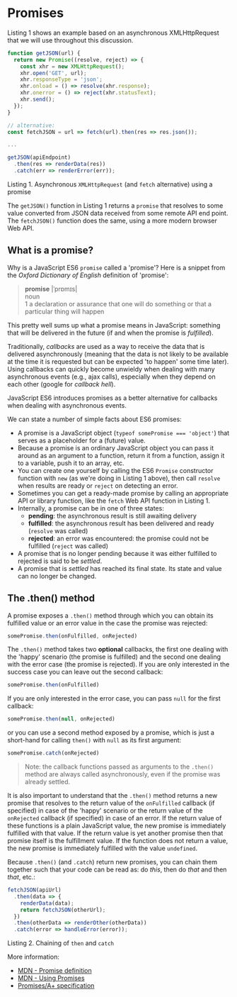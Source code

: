 # Promises

Listing 1 shows an example based on an asynchronous XMLHttpRequest that we will use throughout this discussion.

```js
function getJSON(url) {
  return new Promise((resolve, reject) => {
    const xhr = new XMLHttpRequest();
    xhr.open('GET', url);
    xhr.responseType = 'json';
    xhr.onload = () => resolve(xhr.response);
    xhr.onerror = () => reject(xhr.statusText);
    xhr.send();
  });
}

// alternative:
const fetchJSON = url => fetch(url).then(res => res.json());

...

getJSON(apiEndpoint)
  .then(res => renderData(res))
  .catch(err => renderError(err));
```

Listing 1. Asynchronous `XMLHttpRequest` (and `fetch` alternative) using a promise

The `getJSON()` function in Listing 1 returns a `promise` that resolves to some value converted from JSON data received from some remote API end point. The `fetchJSON()` function does the same, using a more modern browser Web API.

## What is a promise?

Why is a JavaScript ES6 `promise` called a 'promise'? Here is a snippet from the *Oxford Dictionary of English* definition of 'promise':

> **promise** |ˈprɒmɪs|<br>
noun<br>
1 a declaration or assurance that one will do something or that a particular thing will happen

This pretty well sums up what a promise means in JavaScript: something that will be delivered in the future (if and when the promise is *fulfilled*). 

Traditionally, *callbacks* are used as a way to receive the data that is delivered asynchronously (meaning that the data is not likely to be available at the time it is requested but can be expected 'to happen' some time later). Using callbacks can quickly become unwieldy when dealing with many asynchronous events (e.g., ajax calls), especially when they depend on each other (google for *callback hell*).

JavaScript ES6 introduces promises as a better alternative for callbacks when dealing with asynchronous events.

We can state a number of simple facts about ES6 promises:

- A promise is a JavaScript object (`typeof somePromise === 'object'`) that serves as a placeholder for a (future) value.
- Because a promise is an ordinary JavaScript object you can pass it around as an argument to a function, return it from a function, assign it to a variable, push it to an array, etc.
- You can create one yourself by calling the ES6 `Promise` constructor function with `new` (as we're doing in Listing 1 above), then call `resolve` when results are ready or `reject` on detecting an error.
- Sometimes you can get a ready-made promise by calling an appropriate API or library function, like the `fetch` Web API function in Listing 1.
- Internally, a promise can be in one of three states:
   - **pending**: the asynchronous result is still awaiting delivery
   - **fulfilled**: the asynchronous result has been delivered and ready (`resolve` was called)
   - **rejected**: an error was encountered: the promise could not be fulfilled (`reject` was called)
- A promise that is no longer pending because it was either fulfilled to rejected is said to be _settled_.
- A promise that is _settled_ has reached its final state. Its state and value can no longer be changed.

## The .then() method

A promise exposes a `.then()` method through which you can obtain its fulfilled value or an error value in the case the promise was rejected:

```js
somePromise.then(onFulfilled, onRejected)
```

The `.then()` method takes two **optional** callbacks, the first one dealing with the 'happy' scenario (the promise is fulfilled) and the second one dealing with the error case (the promise is rejected). If you are only interested in the success case you can leave out the second callback:

```js
somePromise.then(onFulfilled)
```

If you are only interested in the error case, you can pass `null` for the first callback:

```js
somePromise.then(null, onRejected)
```

or you can use a second method exposed by a promise, which is just a short-hand for calling `then()` with `null` as its first argument:

```js
somePromise.catch(onRejected)
```

> Note: the callback functions passed as arguments to the `.then()` method are always called asynchronously, even if the promise was already settled.

It is also important to understand that the `.then()` method returns a new promise that resolves to the return value of the `onFulfilled` callback (if specified) in case of the 'happy' scenario or the return value of the `onRejected` callback (if specified) in case of an error. If the return value of these functions is a plain JavaScript value, the new promise is immediately fulfilled with that value. If the return value is yet another promise then that promise itself is the fulfillment value. If the function does not return a value, the new promise is immediately fulfilled with the value `undefined`.

Because `.then()` (and `.catch`) return new promises, you can chain them together such that your code can be read as: do *this*, then do *that* and then *that*, etc.:

```js
fetchJSON(apiUrl)
  .then(data => {
    renderData(data);
    return fetchJSON(otherUrl);
  })
  .then(otherData => renderOther(otherData))
  .catch(error => handleError(error));
```

Listing 2. Chaining of `then` and `catch`

More information:

- [MDN - Promise definition](https://developer.mozilla.org/en-US/docs/Web/JavaScript/Reference/Global_Objects/Promise)
- [MDN - Using Promises](https://developer.mozilla.org/en-US/docs/Web/JavaScript/Guide/Using_promises)
- [Promises/A+ specification](https://promisesaplus.com/)
